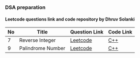### DSA preparation
#### Leetcode questions link and code repository by Dhruv Solanki

| No | Title | Question Link | Code Link |
| - | - | - | - |
| 7 | Reverse Integer | [Leetcode](https://leetcode.com/problems/reverse-integer/description/) | [C++](./code/7_reverse_integer.cpp) |
| 9 | Palindrome Number | [Leetcode](https://leetcode.com/problems/palindrome-number/description/) | [C++](./code/9_palindrome_number.cpp) |
 
